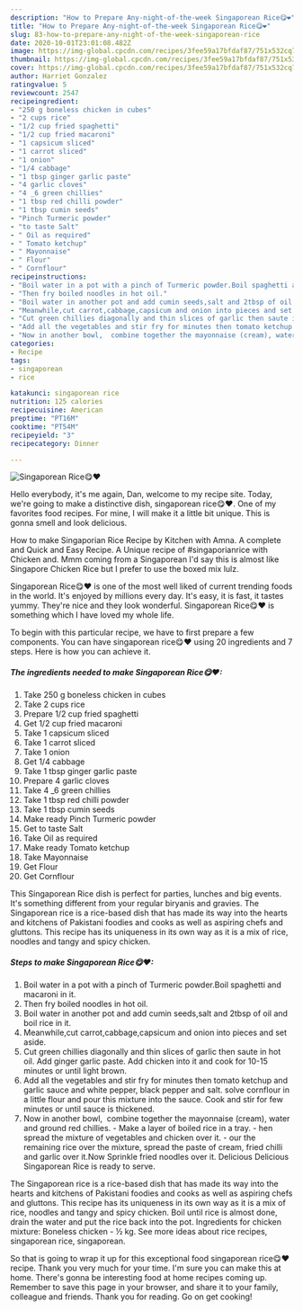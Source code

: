```yaml
---
description: "How to Prepare Any-night-of-the-week Singaporean Rice😋❤"
title: "How to Prepare Any-night-of-the-week Singaporean Rice😋❤"
slug: 83-how-to-prepare-any-night-of-the-week-singaporean-rice
date: 2020-10-01T23:01:08.482Z
image: https://img-global.cpcdn.com/recipes/3fee59a17bfdaf87/751x532cq70/singaporean-rice😋❤-recipe-main-photo.jpg
thumbnail: https://img-global.cpcdn.com/recipes/3fee59a17bfdaf87/751x532cq70/singaporean-rice😋❤-recipe-main-photo.jpg
cover: https://img-global.cpcdn.com/recipes/3fee59a17bfdaf87/751x532cq70/singaporean-rice😋❤-recipe-main-photo.jpg
author: Harriet Gonzalez
ratingvalue: 5
reviewcount: 2547
recipeingredient:
- "250 g boneless chicken in cubes"
- "2 cups rice"
- "1/2 cup fried spaghetti"
- "1/2 cup fried macaroni"
- "1 capsicum sliced"
- "1 carrot sliced"
- "1 onion"
- "1/4 cabbage"
- "1 tbsp ginger garlic paste"
- "4 garlic cloves"
- "4 _6 green chillies"
- "1 tbsp red chilli powder"
- "1 tbsp cumin seeds"
- "Pinch Turmeric powder"
- "to taste Salt"
- " Oil as required"
- " Tomato ketchup"
- " Mayonnaise"
- " Flour"
- " Cornflour"
recipeinstructions:
- "Boil water in a pot with a pinch of Turmeric powder.Boil spaghetti and macaroni in it."
- "Then fry boiled noodles in hot oil."
- "Boil water in another pot and add cumin seeds,salt and 2tbsp of oil and boil rice in it."
- "Meanwhile,cut carrot,cabbage,capsicum and onion into pieces and set aside."
- "Cut green chillies diagonally and thin slices of garlic then saute in hot oil. Add ginger garlic paste. Add chicken into it and cook for 10-15 minutes or until light brown."
- "Add all the vegetables and stir fry for minutes then tomato ketchup and garlic sauce and white pepper, black pepper and salt. solve cornflour in a little flour and pour this mixture into the sauce. Cook and stir for few minutes or until sauce is thickened."
- "Now in another bowl,  combine together the mayonnaise (cream), water and ground red chillies. Make a layer of boiled rice in a tray. hen spread the mixture of vegetables and chicken over it. our the remaining rice over the mixture, spread the paste of cream, fried chilli and garlic over it.Now Sprinkle fried noodles over it. Delicious Delicious Singaporean Rice is ready to serve."
categories:
- Recipe
tags:
- singaporean
- rice

katakunci: singaporean rice 
nutrition: 125 calories
recipecuisine: American
preptime: "PT16M"
cooktime: "PT54M"
recipeyield: "3"
recipecategory: Dinner

---
```



![Singaporean Rice😋❤](https://img-global.cpcdn.com/recipes/3fee59a17bfdaf87/751x532cq70/singaporean-rice😋❤-recipe-main-photo.jpg)

Hello everybody, it's me again, Dan, welcome to my recipe site. Today, we're going to make a distinctive dish, singaporean rice😋❤. One of my favorites food recipes. For mine, I will make it a little bit unique. This is gonna smell and look delicious.

How to make Singaporian Rice Recipe by Kitchen with Amna. A complete and Quick and Easy Recipe. A Unique recipe of #singaporianrice with Chicken and. Mmm coming from a Singaporean I&#39;d say this is almost like Singapore Chicken Rice but I prefer to use the boxed mix lulz.

Singaporean Rice😋❤ is one of the most well liked of current trending foods in the world. It's enjoyed by millions every day. It's easy, it is fast, it tastes yummy. They're nice and they look wonderful. Singaporean Rice😋❤ is something which I have loved my whole life.


To begin with this particular recipe, we have to first prepare a few components. You can have singaporean rice😋❤ using 20 ingredients and 7 steps. Here is how you can achieve it.

<!--inarticleads1-->

##### The ingredients needed to make Singaporean Rice😋❤:

1. Take 250 g boneless chicken in cubes
1. Take 2 cups rice
1. Prepare 1/2 cup fried spaghetti
1. Get 1/2 cup fried macaroni
1. Take 1 capsicum sliced
1. Take 1 carrot sliced
1. Take 1 onion
1. Get 1/4 cabbage
1. Take 1 tbsp ginger garlic paste
1. Prepare 4 garlic cloves
1. Take 4 _6 green chillies
1. Take 1 tbsp red chilli powder
1. Take 1 tbsp cumin seeds
1. Make ready Pinch Turmeric powder
1. Get to taste Salt
1. Take  Oil as required
1. Make ready  Tomato ketchup
1. Take  Mayonnaise
1. Get  Flour
1. Get  Cornflour


This Singaporean Rice dish is perfect for parties, lunches and big events. It&#39;s something different from your regular biryanis and gravies. The Singaporean rice is a rice-based dish that has made its way into the hearts and kitchens of Pakistani foodies and cooks as well as aspiring chefs and gluttons. This recipe has its uniqueness in its own way as it is a mix of rice, noodles and tangy and spicy chicken. 

<!--inarticleads2-->

##### Steps to make Singaporean Rice😋❤:

1. Boil water in a pot with a pinch of Turmeric powder.Boil spaghetti and macaroni in it.
1. Then fry boiled noodles in hot oil.
1. Boil water in another pot and add cumin seeds,salt and 2tbsp of oil and boil rice in it.
1. Meanwhile,cut carrot,cabbage,capsicum and onion into pieces and set aside.
1. Cut green chillies diagonally and thin slices of garlic then saute in hot oil. Add ginger garlic paste. Add chicken into it and cook for 10-15 minutes or until light brown.
1. Add all the vegetables and stir fry for minutes then tomato ketchup and garlic sauce and white pepper, black pepper and salt. solve cornflour in a little flour and pour this mixture into the sauce. Cook and stir for few minutes or until sauce is thickened.
1. Now in another bowl,  combine together the mayonnaise (cream), water and ground red chillies. - Make a layer of boiled rice in a tray. - hen spread the mixture of vegetables and chicken over it. - our the remaining rice over the mixture, spread the paste of cream, fried chilli and garlic over it.Now Sprinkle fried noodles over it. Delicious Delicious Singaporean Rice is ready to serve.


The Singaporean rice is a rice-based dish that has made its way into the hearts and kitchens of Pakistani foodies and cooks as well as aspiring chefs and gluttons. This recipe has its uniqueness in its own way as it is a mix of rice, noodles and tangy and spicy chicken. Boil until rice is almost done, drain the water and put the rice back into the pot. Ingredients for chicken mixture: Boneless chicken - ½ kg. See more ideas about rice recipes, singaporean rice, singaporean. 

So that is going to wrap it up for this exceptional food singaporean rice😋❤ recipe. Thank you very much for your time. I'm sure you can make this at home. There's gonna be interesting food at home recipes coming up. Remember to save this page in your browser, and share it to your family, colleague and friends. Thank you for reading. Go on get cooking!

